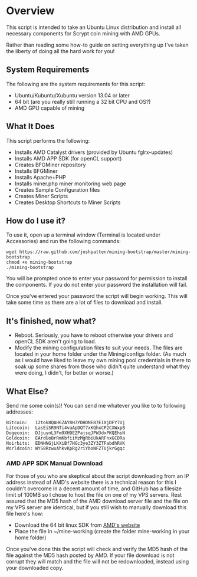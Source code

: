 Overview
=========================

This script is intended to take an Ubuntu Linux distribution and install all necessary components for Scrypt coin mining with AMD GPUs.

Rather than reading some how-to guide on setting everything up I've taken the liberty of doing all the hard work for you!

System Requirements
-------------------
The following are the system requirements for this script:

+ Ubuntu/Kubuntu/Xubuntu version 13.04 or later
+ 64 bit (are you really still running a 32 bit CPU and OS?)
+ AMD GPU capable of mining

What It Does
------------
This script performs the following:

+ Installs AMD Catalyst drivers (provided by Ubuntu fglrx-updates)
+ Installs AMD APP SDK (for openCL support)
+ Creates BFGMiner repository
+ Installs BFGMiner
+ Installs Apache+PHP
+ Installs miner.php miner monitoring web page
+ Creates Sample Configuration files
+ Creates Miner Scripts
+ Creates Desktop Shortcuts to Miner Scripts

How do I use it?
----------------

To use it, open up a terminal window (Terminal is located under Accessories) and run the following commands:

    wget https://raw.github.com/joshpatten/mining-bootstrap/master/mining-bootstrap
    chmod +x mining-bootstrap
    ./mining-bootstrap

You will be prompted once to enter your password for permission to install the components. If you do not enter your password the installation will fail.

Once you've entered your password the script will begin working. This will take some time as there are a lot of files to download and install.

It's finished, now what?
------------------------

+ Reboot. Seriously, you have to reboot otherwise your drivers and openCL SDK aren't going to load.
+ Modify the mining configuration files to suit your needs. The files are located in your home folder under the Mining/configs folder. (As much as I would have liked to leave my own mining pool credentials in there to soak up some shares from those who didn't quite understand what they were doing, I didn't, for better or worse.)

What Else?
----------
Send me some coin(s)! You can send me whatever you like to to following addresses:

    Bitcoin:   12tok8QAH6ZAY8H7YDHDNE87E1XjDFY7Uj
    Litecoin:  LasEiSR9NTi4vaApDQT7xKQhxCP2CXWxpB
    Dogecoin:  DJjuynL3Fm9XH9EZPajsqJPW3dxPKQEhsN
    Goldcoin:  EArdUoBrRmKbfiiMzMgRbiUkARFnxGCDRa
    Noirbits:  EDNHNGjLKXiBf7HGc3ye3ZY3ZTFabdhRVK
    Worldcoin: WYS8RzwuAhkvKpRg2riYboNFZTUjkrGgqc
    
### AMD APP SDK Manual Download
For those of you who are skeptical about the script downloading from an IP address instead of AMD's website there is a technical reason for this I couldn't overcome in a decent amount of time, and GitHub has a filesize limit of 100MB so I chose to host the file on one of my VPS servers. Rest assured that the MD5 hash of the AMD download server file and the file on my VPS server are identical, but if you still wish to manually download this file here's how:

* Download the 64 bit linux SDK from [AMD's website](http://developer.amd.com/tools-and-sdks/heterogeneous-computing/amd-accelerated-parallel-processing-app-sdk/downloads/)
* Place the file in ~/mine-working (create the folder mine-working in your home folder)

Once you've done this the script will check and verify the MD5 hash of the file against the MD5 hash posted by AMD. If your file download is not corrupt they will match and the file will not be redownloaded, instead using your downloaded copy.
